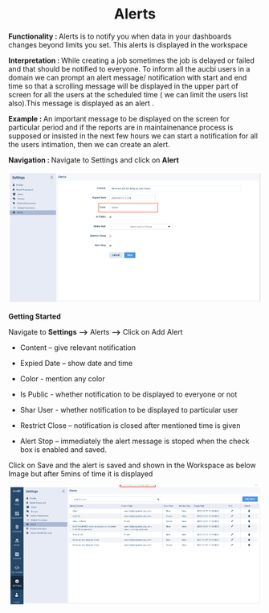 <h1><center>Alerts </center> </h1>

<b> Functionality :  </b>  Alerts is to notify you when data in your dashboards changes beyond limits you set. This alerts is displayed in the workspace

  

<b> Interpretation :  </b> While creating a job sometimes the job is delayed or failed and that should be notified to everyone. To inform all the aucbi users in a domain we can prompt an alert message/ notification with start and end time so that a scrolling message will be displayed in the upper part of screen for all the users at the scheduled time ( we can limit the users list also).This message is displayed as an alert .

  

<b>Example : </b>An important message to be displayed on the screen for particular period and if the reports are in maintainenance process is supposed or insisted in the next few hours we can start a notification for all the users intimation, then we can create an alert.

  

<b>Navigation : </b>  Navigate to Settings and click on **Alert**

![enter image description here](https://github.com/surifirstpin/AcuBI_Technical_Documents/blob/master/images/A1.png?raw=true)



**Getting Started**

  

Navigate to **Settings** **-->** Alerts **-->** Click on  Add Alert

  

-   Content – give relevant notification
    
-   Expied Date – show date and time
    
-   Color - mention any color
    
-   Is Public - whether notification to be displayed to everyone or not
    
-   Shar User - whether notification to be displayed to particular user
    
-   Restrict Close – notification is closed after mentioned time is given
    
-   Alert Stop – immediately the alert message is stoped when the check box is enabled and saved.

Click on Save and the alert is saved and shown in the Workspace as below Image but after 5mins of time it is displayed


![enter image description here](https://github.com/surifirstpin/AcuBI_Technical_Documents/blob/master/images/A2.png?raw=true)
<!--stackedit_data:
eyJoaXN0b3J5IjpbLTQxOTg3NiwtMTY5Nzc1OTkzMF19
-->